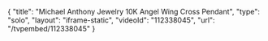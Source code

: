 {
    "title": "Michael Anthony Jewelry 10K Angel Wing Cross Pendant",
    "type": "solo",
    "layout": "iframe-static",
    "videoId": "112338045",
    "url": "\/tvpembed\/112338045"
}